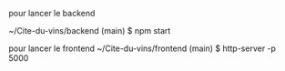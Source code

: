pour lancer le backend 

~/Cite-du-vins/backend (main)
$ npm start

pour lancer le frontend 
~/Cite-du-vins/frontend (main)
$ http-server -p 5000

